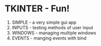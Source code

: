 # TKINTER - Fun!

1) SIMPLE - a very simple gui app
2) INPUTS - testing methods of user input
3) WINDOWS - managing multiple windows
4) EVENTS - manging events with bind
